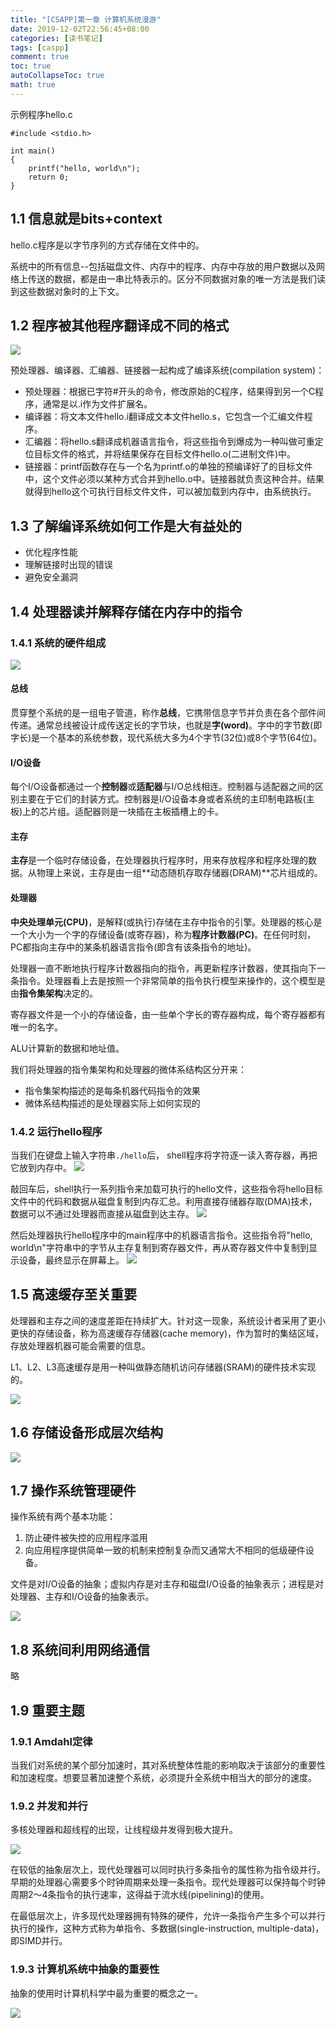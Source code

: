 ```yaml
---
title: "[CSAPP]第一章 计算机系统漫游"
date: 2019-12-02T22:56:45+08:00
categories: [读书笔记]
tags: [caspp]
comment: true
toc: true
autoCollapseToc: true
math: true
---
```



示例程序hello.c
```
#include <stdio.h>

int main()
{
    printf("hello, world\n");
    return 0;
}
```

## 1.1 信息就是bits+context

hello.c程序是以字节序列的方式存储在文件中的。

系统中的所有信息--包括磁盘文件、内存中的程序、内存中存放的用户数据以及网络上传送的数据，都是由一串比特表示的。区分不同数据对象的唯一方法是我们读到这些数据对象时的上下文。

## 1.2 程序被其他程序翻译成不同的格式

![](https://raw.githubusercontent.com/yrc0d3/imagehosting/master/img/csapp_1_2_compilation_sys.png)

预处理器、编译器、汇编器、链接器一起构成了编译系统(compilation system)：
- 预处理器：根据已字符#开头的命令，修改原始的C程序，结果得到另一个C程序，通常是以.i作为文件扩展名。
- 编译器：将文本文件hello.i翻译成文本文件hello.s，它包含一个汇编文件程序。
- 汇编器：将hello.s翻译成机器语言指令，将这些指令到爆成为一种叫做可重定位目标文件的格式，并将结果保存在目标文件hello.o(二进制文件)中。
- 链接器：printf函数存在与一个名为printf.o的单独的预编译好了的目标文件中，这个文件必须以某种方式合并到hello.o中。链接器就负责这种合并。结果就得到hello这个可执行目标文件文件，可以被加载到内存中，由系统执行。

## 1.3 了解编译系统如何工作是大有益处的

- 优化程序性能
- 理解链接时出现的错误
- 避免安全漏洞


## 1.4 处理器读并解释存储在内存中的指令

### 1.4.1 系统的硬件组成

![](https://raw.githubusercontent.com/yrc0d3/imagehosting/master/img/csapp_1_4_hardware.png)

#### 总线

贯穿整个系统的是一组电子管道，称作**总线**，它携带信息字节并负责在各个部件间传递。通常总线被设计成传送定长的字节块，也就是**字(word)**。字中的字节数(即字长)是一个基本的系统参数，现代系统大多为4个字节(32位)或8个字节(64位)。

#### I/O设备

每个I/O设备都通过一个**控制器**或**适配器**与I/O总线相连。控制器与适配器之间的区别主要在于它们的封装方式。控制器是I/O设备本身或者系统的主印制电路板(主板)上的芯片组。适配器则是一块插在主板插槽上的卡。

#### 主存

**主存**是一个临时存储设备，在处理器执行程序时，用来存放程序和程序处理的数据。从物理上来说，主存是由一组**动态随机存取存储器(DRAM)**芯片组成的。

#### 处理器

**中央处理单元(CPU)**，是解释(或执行)存储在主存中指令的引擎。处理器的核心是一个大小为一个字的存储设备(或寄存器)，称为**程序计数器(PC)**。在任何时刻，PC都指向主存中的某条机器语言指令(即含有该条指令的地址)。

处理器一直不断地执行程序计数器指向的指令，再更新程序计数器，使其指向下一条指令。处理器看上去是按照一个非常简单的指令执行模型来操作的，这个模型是由**指令集架构**决定的。

寄存器文件是一个小的存储设备，由一些单个字长的寄存器构成，每个寄存器都有唯一的名字。

ALU计算新的数据和地址值。

我们将处理器的指令集架构和处理器的微体系结构区分开来：
- 指令集架构描述的是每条机器代码指令的效果
- 微体系结构描述的是处理器实际上如何实现的

### 1.4.2 运行hello程序

当我们在键盘上输入字符串`./hello`后， shell程序将字符逐一读入寄存器，再把它放到内存中。
![](https://raw.githubusercontent.com/yrc0d3/imagehosting/master/img/csapp_1_4_2_input.png)

敲回车后，shell执行一系列指令来加载可执行的hello文件，这些指令将hello目标文件中的代码和数据从磁盘复制到内存汇总。利用直接存储器存取(DMA)技术，数据可以不通过处理器而直接从磁盘到达主存。
![](https://raw.githubusercontent.com/yrc0d3/imagehosting/master/img/csapp_1_4_2_load.png)

然后处理器执行hello程序中的main程序中的机器语言指令。这些指令将"hello, world\n"字符串中的字节从主存复制到寄存器文件，再从寄存器文件中复制到显示设备，最终显示在屏幕上。
![](https://raw.githubusercontent.com/yrc0d3/imagehosting/master/img/csapp_1_4_2_output.png)

## 1.5 高速缓存至关重要

处理器和主存之间的速度差距在持续扩大。针对这一现象，系统设计者采用了更小更快的存储设备，称为高速缓存存储器(cache memory)，作为暂时的集结区域，存放处理器机器可能会需要的信息。

L1、L2、L3高速缓存是用一种叫做静态随机访问存储器(SRAM)的硬件技术实现的。

![](https://raw.githubusercontent.com/yrc0d3/imagehosting/master/img/csapp_1_5_cache.png)

## 1.6 存储设备形成层次结构

![](https://raw.githubusercontent.com/yrc0d3/imagehosting/master/img/csapp_1_6_mem_hierarchy.png)

## 1.7 操作系统管理硬件

操作系统有两个基本功能：
1. 防止硬件被失控的应用程序滥用
2. 向应用程序提供简单一致的机制来控制复杂而又通常大不相同的低级硬件设备。

文件是对I/O设备的抽象；虚拟内存是对主存和磁盘I/O设备的抽象表示；进程是对处理器、主存和I/O设备的抽象表示。

![](https://raw.githubusercontent.com/yrc0d3/imagehosting/master/img/csapp_1_7_system.png)

## 1.8 系统间利用网络通信

略

## 1.9 重要主题

### 1.9.1 Amdahl定律

当我们对系统的某个部分加速时，其对系统整体性能的影响取决于该部分的重要性和加速程度。想要显著加速整个系统，必须提升全系统中相当大的部分的速度。

### 1.9.2 并发和并行

多核处理器和超线程的出现，让线程级并发得到极大提升。

![](https://raw.githubusercontent.com/yrc0d3/imagehosting/master/img/csapp_1_9_2_multi_core.png)

在较低的抽象层次上，现代处理器可以同时执行多条指令的属性称为指令级并行。早期的处理器心需要多个时钟周期来处理一条指令。现代处理器可以保持每个时钟周期2～4条指令的执行速率，这得益于流水线(pipelining)的使用。

在最低层次上，许多现代处理器拥有特殊的硬件，允许一条指令产生多个可以并行执行的操作，这种方式称为单指令、多数据(single-instruction, multiple-data)，即SIMD并行。

### 1.9.3 计算机系统中抽象的重要性

抽象的使用时计算机科学中最为重要的概念之一。

![](https://raw.githubusercontent.com/yrc0d3/imagehosting/master/img/csapp_1_9_3_abstraction.png)
